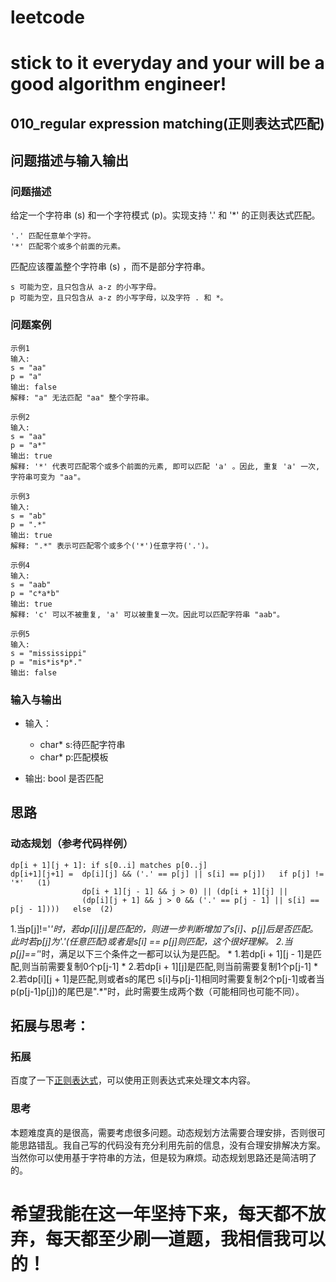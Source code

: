 # leetcode
# stick to it everyday and your will be a good algorithm engineer!
## 010_regular expression matching(正则表达式匹配)
## 问题描述与输入输出
	
### 问题描述
给定一个字符串 (s) 和一个字符模式 (p)。实现支持 '.' 和 '*' 的正则表达式匹配。

	'.' 匹配任意单个字符。
	'*' 匹配零个或多个前面的元素。

匹配应该覆盖整个字符串 (s) ，而不是部分字符串。

	s 可能为空，且只包含从 a-z 的小写字母。
	p 可能为空，且只包含从 a-z 的小写字母，以及字符 . 和 *。
	
### 问题案例
	
	示例1
	输入:
	s = "aa"
	p = "a"
	输出: false
	解释: "a" 无法匹配 "aa" 整个字符串。
	
	示例2
	输入:
	s = "aa"
	p = "a*"
	输出: true
	解释: '*' 代表可匹配零个或多个前面的元素, 即可以匹配 'a' 。因此, 重复 'a' 一次, 字符串可变为 "aa"。

	示例3
	输入:
	s = "ab"
	p = ".*"
	输出: true
	解释: ".*" 表示可匹配零个或多个('*')任意字符('.')。
	
	示例4
	输入:
	s = "aab"
	p = "c*a*b"
	输出: true
	解释: 'c' 可以不被重复, 'a' 可以被重复一次。因此可以匹配字符串 "aab"。
	
	示例5
	输入:
	s = "mississippi"
	p = "mis*is*p*."
	输出: false
	
	
### 输入与输出

* 输入：
	* char* s:待匹配字符串
	* char* p:匹配模板
	
* 输出: bool 是否匹配

## 思路			
### 动态规划（参考代码样例）

	dp[i + 1][j + 1]: if s[0..i] matches p[0..j]		
	dp[i+1][j+1] =  dp[i][j] && ('.' == p[j] || s[i] == p[j])   if p[j] != '*'   (1)
					dp[i + 1][j - 1] && j > 0) || (dp[i + 1][j] ||  
					(dp[i][j + 1] && j > 0 && ('.' == p[j - 1] || s[i] == p[j - 1])))   else  (2)

1.当p[j]!='*'时，若dp[i][j]是匹配的，则进一步判断增加了s[i]、p[j]后是否匹配。此时若p[j]为'.'(任意匹配)或者是s[i] == p[j]则匹配，这个很好理解。
2.当p[j]=='*'时，满足以下三个条件之一都可以认为是匹配。
	* 1.若dp[i + 1][j - 1]是匹配,则当前需要复制0个p[j-1]
	* 2.若dp[i + 1][j]是匹配,则当前需要复制1个p[j-1]
	* 2.若dp[i][j + 1]是匹配,则或者s的尾巴 s[i]与p[j-1]相同时需要复制2个p[j-1]或者当p(p[j-1]p[j])的尾巴是".*"时，此时需要生成两个数（可能相同也可能不同）。


## 拓展与思考：
### 拓展
百度了一下[正则表达式](https://baike.baidu.com/item/%E6%AD%A3%E5%88%99%E8%A1%A8%E8%BE%BE%E5%BC%8F/1700215?fr=aladdin)，可以使用正则表达式来处理文本内容。
### 思考
本题难度真的是很高，需要考虑很多问题。动态规划方法需要合理安排，否则很可能思路错乱。我自己写的代码没有充分利用先前的信息，没有合理安排解决方案。
当然你可以使用基于字符串的方法，但是较为麻烦。动态规划思路还是简洁明了的。
        
# 希望我能在这一年坚持下来，每天都不放弃，每天都至少刷一道题，我相信我可以的！
